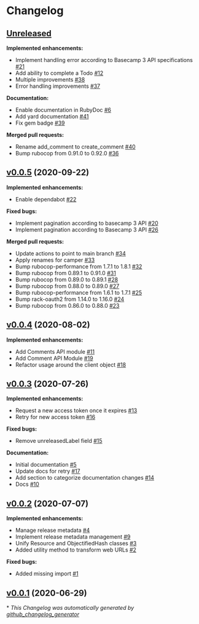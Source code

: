 # Changelog

## [Unreleased](https://github.com/renehernandez/camper/tree/HEAD)

**Implemented enhancements:**

- Implement handling error according to Basecamp 3 API specifications [\#21](https://github.com/renehernandez/camper/issues/21)
- Add ability to complete a Todo [\#12](https://github.com/renehernandez/camper/issues/12)
- Multiple improvements [\#38](https://github.com/renehernandez/camper/pull/38)
- Error handling improvements [\#37](https://github.com/renehernandez/camper/pull/37)

**Documentation:**

- Enable documentation in RubyDoc [\#6](https://github.com/renehernandez/camper/issues/6)
- Add yard documentation [\#41](https://github.com/renehernandez/camper/pull/41)
- Fix gem badge [\#39](https://github.com/renehernandez/camper/pull/39)

**Merged pull requests:**

- Rename add\_comment to create\_comment [\#40](https://github.com/renehernandez/camper/pull/40)
- Bump rubocop from 0.91.0 to 0.92.0 [\#36](https://github.com/renehernandez/camper/pull/36)

## [v0.0.5](https://github.com/renehernandez/camper/tree/v0.0.5) (2020-09-22)

**Implemented enhancements:**

- Enable dependabot [\#22](https://github.com/renehernandez/camper/pull/22)

**Fixed bugs:**

- Implement pagination according to basecamp 3 API [\#20](https://github.com/renehernandez/camper/issues/20)
- Implement pagination according to Basecamp 3 API [\#26](https://github.com/renehernandez/camper/pull/26)

**Merged pull requests:**

- Update actions to point to main branch [\#34](https://github.com/renehernandez/camper/pull/34)
- Apply renames for camper [\#33](https://github.com/renehernandez/camper/pull/33)
- Bump rubocop-performance from 1.7.1 to 1.8.1 [\#32](https://github.com/renehernandez/camper/pull/32)
- Bump rubocop from 0.89.1 to 0.91.0 [\#31](https://github.com/renehernandez/camper/pull/31)
- Bump rubocop from 0.89.0 to 0.89.1 [\#28](https://github.com/renehernandez/camper/pull/28)
- Bump rubocop from 0.88.0 to 0.89.0 [\#27](https://github.com/renehernandez/camper/pull/27)
- Bump rubocop-performance from 1.6.1 to 1.7.1 [\#25](https://github.com/renehernandez/camper/pull/25)
- Bump rack-oauth2 from 1.14.0 to 1.16.0 [\#24](https://github.com/renehernandez/camper/pull/24)
- Bump rubocop from 0.86.0 to 0.88.0 [\#23](https://github.com/renehernandez/camper/pull/23)

## [v0.0.4](https://github.com/renehernandez/camper/tree/v0.0.4) (2020-08-02)

**Implemented enhancements:**

- Add Comments API module [\#11](https://github.com/renehernandez/camper/issues/11)
- Add Comment API Module [\#19](https://github.com/renehernandez/camper/pull/19)
- Refactor usage around the client object [\#18](https://github.com/renehernandez/camper/pull/18)

## [v0.0.3](https://github.com/renehernandez/camper/tree/v0.0.3) (2020-07-26)

**Implemented enhancements:**

- Request a new access token once it expires [\#13](https://github.com/renehernandez/camper/issues/13)
- Retry for new access token [\#16](https://github.com/renehernandez/camper/pull/16)

**Fixed bugs:**

- Remove unreleasedLabel field [\#15](https://github.com/renehernandez/camper/pull/15)

**Documentation:**

- Initial documentation [\#5](https://github.com/renehernandez/camper/issues/5)
- Update docs for retry [\#17](https://github.com/renehernandez/camper/pull/17)
- Add section to categorize documentation changes [\#14](https://github.com/renehernandez/camper/pull/14)
- Docs [\#10](https://github.com/renehernandez/camper/pull/10)

## [v0.0.2](https://github.com/renehernandez/camper/tree/v0.0.2) (2020-07-07)

**Implemented enhancements:**

- Manage release metadata [\#4](https://github.com/renehernandez/camper/issues/4)
- Implement release metadata management [\#9](https://github.com/renehernandez/camper/pull/9)
- Unify Resource and ObjectifiedHash classes [\#3](https://github.com/renehernandez/camper/pull/3)
- Added utility method to transform web URLs [\#2](https://github.com/renehernandez/camper/pull/2)

**Fixed bugs:**

- Added missing import [\#1](https://github.com/renehernandez/camper/pull/1)

## [v0.0.1](https://github.com/renehernandez/camper/tree/v0.0.1) (2020-06-29)



\* *This Changelog was automatically generated by [github_changelog_generator](https://github.com/github-changelog-generator/github-changelog-generator)*
